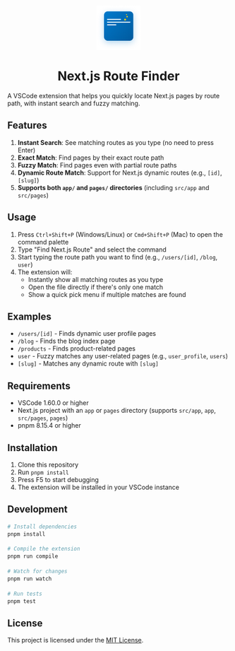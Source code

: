 <div align="center">
  <img src="./icon.png" alt="icon" width="100" />
  <h1>Next.js Route Finder</h1>
</div>

A VSCode extension that helps you quickly locate Next.js pages by route path, with instant search and fuzzy matching.

## Features

1. **Instant Search**: See matching routes as you type (no need to press Enter)
2. **Exact Match**: Find pages by their exact route path
3. **Fuzzy Match**: Find pages even with partial route paths
4. **Dynamic Route Match**: Support for Next.js dynamic routes (e.g., `[id]`, `[slug]`)
5. **Supports both `app/` and `pages/` directories** (including `src/app` and `src/pages`)

## Usage

1. Press `Ctrl+Shift+P` (Windows/Linux) or `Cmd+Shift+P` (Mac) to open the command palette
2. Type "Find Next.js Route" and select the command
3. Start typing the route path you want to find (e.g., `/users/[id]`, `/blog`, `user`)
4. The extension will:
   - Instantly show all matching routes as you type
   - Open the file directly if there's only one match
   - Show a quick pick menu if multiple matches are found

## Examples

- `/users/[id]` - Finds dynamic user profile pages
- `/blog` - Finds the blog index page
- `/products` - Finds product-related pages
- `user` - Fuzzy matches any user-related pages (e.g., `user_profile`, `users`)
- `[slug]` - Matches any dynamic route with `[slug]`

## Requirements

- VSCode 1.60.0 or higher
- Next.js project with an `app` or `pages` directory (supports `src/app`, `app`, `src/pages`, `pages`)
- pnpm 8.15.4 or higher

## Installation

1. Clone this repository
2. Run `pnpm install`
3. Press F5 to start debugging
4. The extension will be installed in your VSCode instance

## Development

```bash
# Install dependencies
pnpm install

# Compile the extension
pnpm run compile

# Watch for changes
pnpm run watch

# Run tests
pnpm test
```

## License

This project is licensed under the [MIT License](./LICENSE). 